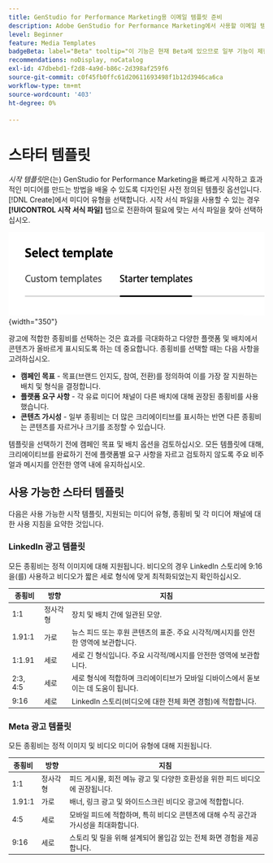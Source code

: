 ```yaml
---
title: GenStudio for Performance Marketing용 이메일 템플릿 준비
description: Adobe GenStudio for Performance Marketing에서 사용할 이메일 템플릿을 준비하는 방법을 알아봅니다.
level: Beginner
feature: Media Templates
badgeBeta: label="Beta" tooltip="이 기능은 현재 Beta에 있으므로 일부 기능이 제한되거나 변경될 수 있습니다."
recommendations: noDisplay, noCatalog
exl-id: 47dbebd1-f2d8-4a9d-b86c-2d398af259f6
source-git-commit: c0f45fb0ffc61d20611693498f1b12d3946ca6ca
workflow-type: tm+mt
source-wordcount: '403'
ht-degree: 0%

---
```


# 스타터 템플릿

_시작 템플릿_&#x200B;은(는) GenStudio for Performance Marketing을 빠르게 시작하고 효과적인 미디어를 만드는 방법을 배울 수 있도록 디자인된 사전 정의된 템플릿 옵션입니다. [!DNL Create]에서 미디어 유형을 선택합니다. 시작 서식 파일을 사용할 수 있는 경우 **[!UICONTROL 시작 서식 파일]** 탭으로 전환하여 필요에 맞는 서식 파일을 찾아 선택하십시오.

![시작 템플릿 탭](/help/assets/starter-templates.png "템플릿 탭 선택"){width="350"}

광고에 적합한 종횡비를 선택하는 것은 효과를 극대화하고 다양한 플랫폼 및 배치에서 콘텐츠가 올바르게 표시되도록 하는 데 중요합니다. 종횡비를 선택할 때는 다음 사항을 고려하십시오.

- **캠페인 목표** - 목표(브랜드 인지도, 참여, 전환)를 정의하여 이를 가장 잘 지원하는 배치 및 형식을 결정합니다.
- **플랫폼 요구 사항** - 각 유료 미디어 채널이 다른 배치에 대해 권장된 종횡비를 사용했습니다.
- **콘텐츠 가시성** - 일부 종횡비는 더 많은 크리에이티브를 표시하는 반면 다른 종횡비는 콘텐츠를 자르거나 크기를 조정할 수 있습니다.

템플릿을 선택하기 전에 캠페인 목표 및 배치 옵션을 검토하십시오. 모든 템플릿에 대해, 크리에이티브를 완료하기 전에 플랫폼별 요구 사항을 자르고 검토하지 않도록 주요 비주얼과 메시지를 안전한 영역 내에 유지하십시오.

## 사용 가능한 스타터 템플릿

다음은 사용 가능한 시작 템플릿, 지원되는 미디어 유형, 종횡비 및 각 미디어 채널에 대한 사용 지침을 요약한 것입니다.

### LinkedIn 광고 템플릿

모든 종횡비는 정적 이미지에 대해 지원됩니다. 비디오의 경우 LinkedIn 스토리에 9:16을(를) 사용하고 비디오가 짧은 세로 형식에 맞게 최적화되었는지 확인하십시오.

| 종횡비 | 방향 | 지침 |
|--------------|--------------|------------------------------------------------------------------------------------------------|
| 1:1 | 정사각형 | 장치 및 배치 간에 일관된 모양. |
| 1.91:1 | 가로 | 뉴스 피드 또는 후원 콘텐츠의 표준. 주요 시각적/메시지를 안전한 영역에 보관합니다. |
| 1:1.91 | 세로 | 세로 긴 형식입니다. 주요 시각적/메시지를 안전한 영역에 보관합니다. |
| 2:3, 4:5 | 세로 | 세로 형식에 적합하며 크리에이티브가 모바일 디바이스에서 돋보이는 데 도움이 됩니다. |
| 9:16 | 세로 | LinkedIn 스토리(비디오에 대한 전체 화면 경험)에 적합합니다. |

### Meta 광고 템플릿

모든 종횡비는 정적 이미지 및 비디오 미디어 유형에 대해 지원됩니다.

| 종횡비 | 방향 | 지침 |
|--------------|--------------|------------------------------------------------------------------------------------------------|
| 1:1 | 정사각형 | 피드 게시물, 회전 메뉴 광고 및 다양한 호환성을 위한 피드 비디오에 권장됩니다. |
| 1.91:1 | 가로 | 배너, 링크 광고 및 와이드스크린 비디오 광고에 적합합니다. |
| 4:5 | 세로 | 모바일 피드에 적합하며, 특히 비디오 콘텐츠에 대해 수직 공간과 가시성을 최대화합니다. |
| 9:16 | 세로 | 스토리 및 릴을 위해 설계되어 몰입감 있는 전체 화면 경험을 제공합니다. |
